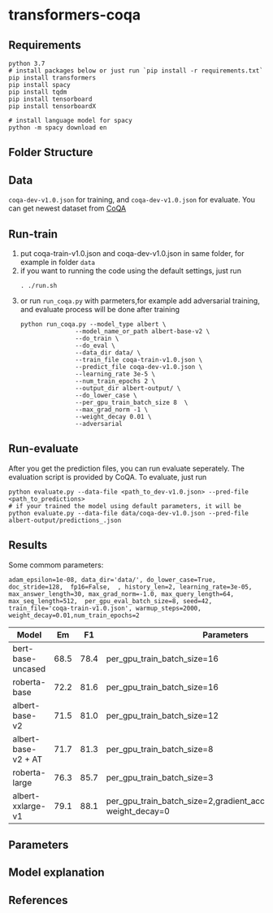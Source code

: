 # transformers-coqa

## Requirements
```
python 3.7
# install packages below or just run `pip install -r requirements.txt` 
pip install transformers
pip install spacy
pip install tqdm
pip install tensorboard
pip install tensorboardX

# install language model for spacy
python -m spacy download en
```

## Folder Structure

## Data
`coqa-dev-v1.0.json` for training, and `coqa-dev-v1.0.json` for evaluate.
You can get newest dataset from [CoQA](https://stanfordnlp.github.io/coqa/) 

## Run-train
1. put coqa-train-v1.0.json and coqa-dev-v1.0.json in same folder, for example in folder `data`
2. if you want to running the code using the default settings, just run
    ```
    . ./run.sh
    ```
3. or run `run_coqa.py` with parmeters,for example add adversarial training, and evaluate process will be done after training
    ```
    python run_coqa.py --model_type albert \
                   --model_name_or_path albert-base-v2 \
                   --do_train \
                   --do_eval \
                   --data_dir data/ \
                   --train_file coqa-train-v1.0.json \
                   --predict_file coqa-dev-v1.0.json \
                   --learning_rate 3e-5 \
                   --num_train_epochs 2 \
                   --output_dir albert-output/ \
                   --do_lower_case \
                   --per_gpu_train_batch_size 8  \
                   --max_grad_norm -1 \
                   --weight_decay 0.01 \
                   --adversarial
    ```

## Run-evaluate
After you get the prediction files, you can run evaluate seperately.
The evaluation script is provided by CoQA.
To evaluate, just run
```
python evaluate.py --data-file <path_to_dev-v1.0.json> --pred-file <path_to_predictions>
# if your trained the model using default parameters, it will be
python evaluate.py --data-file data/coqa-dev-v1.0.json --pred-file albert-output/predictions_.json
```

## Results

Some commom parameters:

`adam_epsilon=1e-08, data_dir='data/', do_lower_case=True, doc_stride=128,  fp16=False,  , history_len=2, learning_rate=3e-05, max_answer_length=30, max_grad_norm=-1.0, max_query_length=64, max_seq_length=512,  per_gpu_eval_batch_size=8, seed=42, train_file='coqa-train-v1.0.json', warmup_steps=2000, weight_decay=0.01,num_train_epochs=2`



| Model               | Em   | F1   | Parameters                                                   |
| ------------------- | ---- | ---- | ------------------------------------------------------------ |
| bert-base-uncased   | 68.5 | 78.4 | per_gpu_train_batch_size=16                                  |
| roberta-base        | 72.2 | 81.6 | per_gpu_train_batch_size=16                                  |
| albert-base-v2      | 71.5 | 81.0 | per_gpu_train_batch_size=12                                  |
| albert-base-v2 + AT | 71.7 | 81.3 | per_gpu_train_batch_size=8                                   |
| roberta-large       | 76.3 | 85.7 | per_gpu_train_batch_size=3                                   |
| albert-xxlarge-v1   | 79.1 | 88.1 | per_gpu_train_batch_size=2,gradient_accumulation_steps=12, weight_decay=0 |



## Parameters

## Model explanation


## References